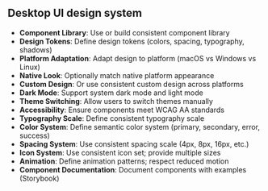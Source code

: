 ## Desktop UI design system

- **Component Library**: Use or build consistent component library
- **Design Tokens**: Define design tokens (colors, spacing, typography, shadows)
- **Platform Adaptation**: Adapt design to platform (macOS vs Windows vs Linux)
- **Native Look**: Optionally match native platform appearance
- **Custom Design**: Or use consistent custom design across platforms
- **Dark Mode**: Support system dark mode and light mode
- **Theme Switching**: Allow users to switch themes manually
- **Accessibility**: Ensure components meet WCAG AA standards
- **Typography Scale**: Define consistent typography scale
- **Color System**: Define semantic color system (primary, secondary, error, success)
- **Spacing System**: Use consistent spacing scale (4px, 8px, 16px, etc.)
- **Icon System**: Use consistent icon set; provide multiple sizes
- **Animation**: Define animation patterns; respect reduced motion
- **Component Documentation**: Document components with examples (Storybook)
